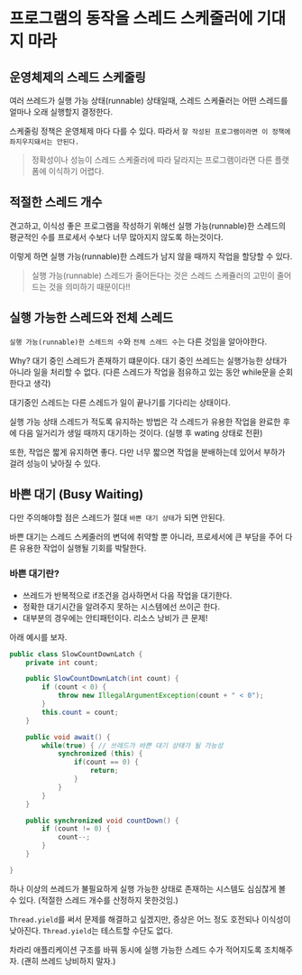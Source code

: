 # 프로그램의 동작을 스레드 스케줄러에 기대지 마라

## 운영체제의 스레드 스케줄링

여러 쓰레드가 실행 가능 상태(runnable) 상태일때, 스레드 스케쥴러는 어떤 스레드를 얼마나 오래 실행할지 결정한다.

스케줄링 정책은 운영체제 마다 다를 수 있다. 따라서 `잘 작성된 프로그램이라면 이 정책에 좌지우지돼서는 안된다.`

> 정확성이나 성능이 스레드 스케줄러에 따라 달라지는 프로그램이라면 다른 플랫폼에 이식하기 어렵다.

## 적절한 스레드 개수

견고하고, 이식성 좋은 프로그램을 작성하기 위해선 실행 가능(runnable)한 스레드의 평균적인 수를 프로세서 수보다 너무 많아지지 않도록 하는것이다.

이렇게 하면 실행 가능(runnable)한 스레드가 남지 않을 때까지 작업을 할당할 수 있다.

> 실행 가능(runnable) 스레드가 줄어든다는 것은 스레드 스케쥴러의 고민이 줄어드는 것을 의미하기 때문이다!!

## 실행 가능한 스레드와 전체 스레드

`실행 가능(runnable)한 스레드의 수`와 `전체 스레드 수`는 다른 것임을 알아야한다. 

Why? 대기 중인 스레드가 존재하기 떄문이다. 대기 중인 쓰레드는 실행가능한 상태가 아니라 일을 처리할 수 없다. (다른 스레드가 작업을 점유하고 있는 동안 while문을 순회한다고 생각)

대기중인 스레드는 다른 스레드가 일이 끝나기를 기다리는 상태이다.

실행 가능 상태 스레드가 적도록 유지하는 방법은 각 스레드가 유용한 작업을 완료한 후에 다음 일거리가 생일 때까지 대기하는 것이다. (실행 후 wating 상태로 전환)

또한, 작업은 짧게 유지하면 좋다. 다만 너무 짧으면 작업을 분배하는데 있어서 부하가 걸려 성능이 낮아질 수 있다.

## 바쁜 대기 (Busy Waiting)

다만 주의해야할 점은 스레드가 절대 `바쁜 대기 상태`가 되면 안된다.

바쁜 대기는 스레드 스케줄러의 변덕에 취약할 뿐 아니라, 프로세서에 큰 부담을 주어 다른 유용한 작업이 실행될 기회를 박탈한다.

### 바쁜 대기란?
- 쓰레드가 반복적으로 if조건을 검사하면서 다음 작업을 대기한다.
- 정확한 대기시간을 알려주지 못하는 시스템에선 쓰이곤 한다.
- 대부분의 경우에는 안티패턴이다. 리소스 낭비가 큰 문제!


아래 예시를 보자.

```java
public class SlowCountDownLatch {
    private int count;

    public SlowCountDownLatch(int count) {
        if (count < 0) {
            throw new IllegalArgumentException(count + " < 0");
        }
        this.count = count;
    }

    public void await() {
        while(true) { // 쓰레드가 바쁜 대기 상태가 될 가능성
            synchronized (this) {
                if(count == 0) {
                    return;
                }
            }
        }
    }

    public synchronized void countDown() {
        if (count != 0) {
            count--;
        }
    }

}
```
하나 이상의 쓰레드가 불필요하게 실행 가능한 상태로 존재하는 시스템도 심심찮게 볼 수 있다. (적절한 스레드 개수를 산정하지 못한것임.)


`Thread.yield`를 써서 문제를 해결하고 싶겠지만, 증상은 어느 정도 호전되나 이식성이 낮아진다. `Thread.yield`는 테스트할 수단도 없다.

차라리 애플리케이션 구조를 바꿔 동시에 실행 가능한 스레드 수가 적어지도록 조치해주자. (괜히 쓰레드 낭비하지 말자.)




